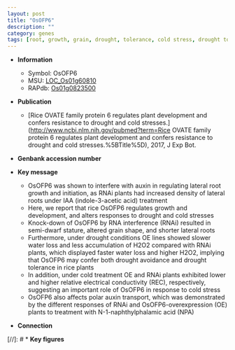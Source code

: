 ```yaml
---
layout: post
title: "OsOFP6"
description: ""
category: genes
tags: [root, growth, grain, drought, tolerance, cold stress, drought tolerance, auxin, stress, iaa, auxin transport, lateral root, water loss, IAA]
---
```


* **Information**  
    + Symbol: OsOFP6  
    + MSU: [LOC_Os01g60810](http://rice.plantbiology.msu.edu/cgi-bin/ORF_infopage.cgi?orf=LOC_Os01g60810)  
    + RAPdb: [Os01g0823500](http://rapdb.dna.affrc.go.jp/viewer/gbrowse_details/irgsp1?name=Os01g0823500)  

* **Publication**  
    + [Rice OVATE family protein 6 regulates plant development and confers resistance to drought and cold stresses.](http://www.ncbi.nlm.nih.gov/pubmed?term=Rice OVATE family protein 6 regulates plant development and confers resistance to drought and cold stresses.%5BTitle%5D), 2017, J Exp Bot.

* **Genbank accession number**  

* **Key message**  
    + OsOFP6 was shown to interfere with auxin in regulating lateral root growth and initiation, as RNAi plants had increased density of lateral roots under IAA (indole-3-acetic acid) treatment
    + Here, we report that rice OsOFP6 regulates growth and development, and alters responses to drought and cold stresses
    + Knock-down of OsOFP6 by RNA interference (RNAi) resulted in semi-dwarf stature, altered grain shape, and shorter lateral roots
    + Furthermore, under drought conditions OE lines showed slower water loss and less accumulation of H2O2 compared with RNAi plants, which displayed faster water loss and higher H2O2, implying that OsOFP6 may confer both drought avoidance and drought tolerance in rice plants
    + In addition, under cold treatment OE and RNAi plants exhibited lower and higher relative electrical conductivity (REC), respectively, suggesting an important role of OsOFP6 in response to cold stress
    + OsOFP6 also affects polar auxin transport, which was demonstrated by the different responses of RNAi and OsOFP6-overexpression (OE) plants to treatment with N-1-naphthylphalamic acid (NPA)

* **Connection**  

[//]: # * **Key figures**  


